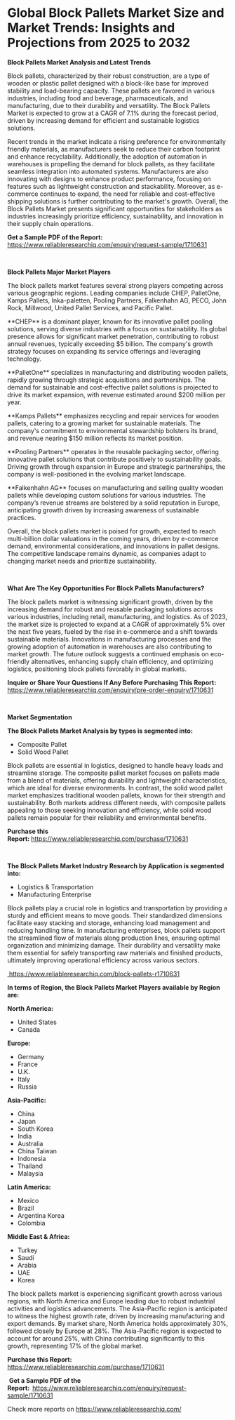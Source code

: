 <p><h1>Global Block Pallets Market Size and Market Trends: Insights and Projections from 2025 to 2032</h1></p><p><strong>Block Pallets Market Analysis and Latest Trends</strong></p>
<p><p>Block pallets, characterized by their robust construction, are a type of wooden or plastic pallet designed with a block-like base for improved stability and load-bearing capacity. These pallets are favored in various industries, including food and beverage, pharmaceuticals, and manufacturing, due to their durability and versatility. The Block Pallets Market is expected to grow at a CAGR of 7.1% during the forecast period, driven by increasing demand for efficient and sustainable logistics solutions.</p><p>Recent trends in the market indicate a rising preference for environmentally friendly materials, as manufacturers seek to reduce their carbon footprint and enhance recyclability. Additionally, the adoption of automation in warehouses is propelling the demand for block pallets, as they facilitate seamless integration into automated systems. Manufacturers are also innovating with designs to enhance product performance, focusing on features such as lightweight construction and stackability. Moreover, as e-commerce continues to expand, the need for reliable and cost-effective shipping solutions is further contributing to the market's growth. Overall, the Block Pallets Market presents significant opportunities for stakeholders as industries increasingly prioritize efficiency, sustainability, and innovation in their supply chain operations.</p></p>
<p><strong>Get a Sample PDF of the Report:&nbsp;</strong> <a href="https://www.reliableresearchiq.com/enquiry/request-sample/1710631?utm_campaign=1720&utm_medium=2&utm_source=Github&utm_content=ia&utm_term=10012025&utm_id=block-pallets">https://www.reliableresearchiq.com/enquiry/request-sample/1710631</a></p>
<p>&nbsp;</p>
<p><strong>Block Pallets Major Market Players</strong></p>
<p><p>The block pallets market features several strong players competing across various geographic regions. Leading companies include CHEP, PalletOne, Kamps Pallets, Inka-paletten, Pooling Partners, Falkenhahn AG, PECO, John Rock, Millwood, United Pallet Services, and Pacific Pallet.</p><p>**CHEP** is a dominant player, known for its innovative pallet pooling solutions, serving diverse industries with a focus on sustainability. Its global presence allows for significant market penetration, contributing to robust annual revenues, typically exceeding $5 billion. The company's growth strategy focuses on expanding its service offerings and leveraging technology.</p><p>**PalletOne** specializes in manufacturing and distributing wooden pallets, rapidly growing through strategic acquisitions and partnerships. The demand for sustainable and cost-effective pallet solutions is projected to drive its market expansion, with revenue estimated around $200 million per year.</p><p>**Kamps Pallets** emphasizes recycling and repair services for wooden pallets, catering to a growing market for sustainable materials. The company's commitment to environmental stewardship bolsters its brand, and revenue nearing $150 million reflects its market position.</p><p>**Pooling Partners** operates in the reusable packaging sector, offering innovative pallet solutions that contribute positively to sustainability goals. Driving growth through expansion in Europe and strategic partnerships, the company is well-positioned in the evolving market landscape.</p><p>**Falkenhahn AG** focuses on manufacturing and selling quality wooden pallets while developing custom solutions for various industries. The company’s revenue streams are bolstered by a solid reputation in Europe, anticipating growth driven by increasing awareness of sustainable practices.</p><p>Overall, the block pallets market is poised for growth, expected to reach multi-billion dollar valuations in the coming years, driven by e-commerce demand, environmental considerations, and innovations in pallet designs. The competitive landscape remains dynamic, as companies adapt to changing market needs and prioritize sustainability.</p></p>
<p>&nbsp;</p>
<p><strong>What Are The Key Opportunities For Block Pallets Manufacturers?</strong></p>
<p><p>The block pallets market is witnessing significant growth, driven by the increasing demand for robust and reusable packaging solutions across various industries, including retail, manufacturing, and logistics. As of 2023, the market size is projected to expand at a CAGR of approximately 5% over the next five years, fueled by the rise in e-commerce and a shift towards sustainable materials. Innovations in manufacturing processes and the growing adoption of automation in warehouses are also contributing to market growth. The future outlook suggests a continued emphasis on eco-friendly alternatives, enhancing supply chain efficiency, and optimizing logistics, positioning block pallets favorably in global markets.</p></p>
<p><strong>Inquire or Share Your Questions If Any Before Purchasing This Report:</strong> <a href="https://www.reliableresearchiq.com/enquiry/pre-order-enquiry/1710631?utm_campaign=1720&utm_medium=2&utm_source=Github&utm_content=ia&utm_term=10012025&utm_id=block-pallets">https://www.reliableresearchiq.com/enquiry/pre-order-enquiry/1710631</a></p>
<p>&nbsp;</p>
<p><strong>Market Segmentation</strong></p>
<p><strong>The Block Pallets Market Analysis by types is segmented into:</strong></p>
<p><ul><li>Composite Pallet</li><li>Solid Wood Pallet</li></ul></p>
<p><p>Block pallets are essential in logistics, designed to handle heavy loads and streamline storage. The composite pallet market focuses on pallets made from a blend of materials, offering durability and lightweight characteristics, which are ideal for diverse environments. In contrast, the solid wood pallet market emphasizes traditional wooden pallets, known for their strength and sustainability. Both markets address different needs, with composite pallets appealing to those seeking innovation and efficiency, while solid wood pallets remain popular for their reliability and environmental benefits.</p></p>
<p><strong>Purchase this Report:&nbsp;</strong><a href="https://www.reliableresearchiq.com/purchase/1710631?utm_campaign=1720&utm_medium=2&utm_source=Github&utm_content=ia&utm_term=10012025&utm_id=block-pallets">https://www.reliableresearchiq.com/purchase/1710631</a></p>
<p>&nbsp;</p>
<p><strong>The Block Pallets Market Industry Research by Application is segmented into:</strong></p>
<p><ul><li>Logistics & Transportation</li><li>Manufacturing Enterprise</li></ul></p>
<p><p>Block pallets play a crucial role in logistics and transportation by providing a sturdy and efficient means to move goods. Their standardized dimensions facilitate easy stacking and storage, enhancing load management and reducing handling time. In manufacturing enterprises, block pallets support the streamlined flow of materials along production lines, ensuring optimal organization and minimizing damage. Their durability and versatility make them essential for safely transporting raw materials and finished products, ultimately improving operational efficiency across various sectors.</p></p>
<p><a href="https://www.reliableresearchiq.com/block-pallets-r1710631?utm_campaign=1720&utm_medium=2&utm_source=Github&utm_content=ia&utm_term=10012025&utm_id=block-pallets">&nbsp;https://www.reliableresearchiq.com/block-pallets-r1710631</a></p>
<p><strong>In terms of Region, the Block Pallets Market Players available by Region are:</strong></p>
<p>
    <p> <strong> North America: </strong>
        <ul>
            <li>United States</li>
            <li>Canada</li>
        </ul>
        </p> 
    <p> <strong> Europe: </strong>
        <ul>
            <li>Germany</li>
            <li>France</li>
            <li>U.K.</li>
            <li>Italy</li>
            <li>Russia</li>
        </ul>
        </p> 
    <p> <strong> Asia-Pacific: </strong>
        <ul>
            <li>China</li>
            <li>Japan</li>
            <li>South Korea</li>
            <li>India</li>
            <li>Australia</li>
            <li>China Taiwan</li>
            <li>Indonesia</li>
            <li>Thailand</li>
            <li>Malaysia</li>
        </ul>
        </p> 
    <p> <strong> Latin America: </strong>
        <ul>
            <li>Mexico</li>
            <li>Brazil</li>
            <li>Argentina Korea</li>
            <li>Colombia</li>
        </ul>
        </p> 
    <p> <strong> Middle East & Africa: </strong>
        <ul>
            <li>Turkey</li>
            <li>Saudi</li>
            <li>Arabia</li>
            <li>UAE</li>
            <li>Korea</li>
        </ul>
    </p>
    </p>
<p><p>The block pallets market is experiencing significant growth across various regions, with North America and Europe leading due to robust industrial activities and logistics advancements. The Asia-Pacific region is anticipated to witness the highest growth rate, driven by increasing manufacturing and export demands. By market share, North America holds approximately 30%, followed closely by Europe at 28%. The Asia-Pacific region is expected to account for around 25%, with China contributing significantly to this growth, representing 17% of the global market.</p></p>
<p><strong>Purchase this Report: </strong><a href="https://www.reliableresearchiq.com/purchase/1710631?utm_campaign=1720&utm_medium=2&utm_source=Github&utm_content=ia&utm_term=10012025&utm_id=block-pallets">https://www.reliableresearchiq.com/purchase/1710631</a></p>
<p>&nbsp;<strong>Get a Sample PDF of the Report:&nbsp;&nbsp;</strong><a href="https://www.reliableresearchiq.com/enquiry/request-sample/1710631?utm_campaign=1720&utm_medium=2&utm_source=Github&utm_content=ia&utm_term=10012025&utm_id=block-pallets">https://www.reliableresearchiq.com/enquiry/request-sample/1710631</a></p>
<p><strong></strong></p>
<p>Check more reports on <a href="https://www.reliableresearchiq.com/?utm_campaign=1720&utm_medium=2&utm_source=Github&utm_content=ia&utm_term=10012025&utm_id=block-pallets">https://www.reliableresearchiq.com/</a></p>